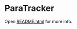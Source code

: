 # ParaTracker

Open [README.html](http://htmlpreview.github.io/?https://github.com/ParabolicMinds/ParaTracker/blob/master/README.html) for more info.
